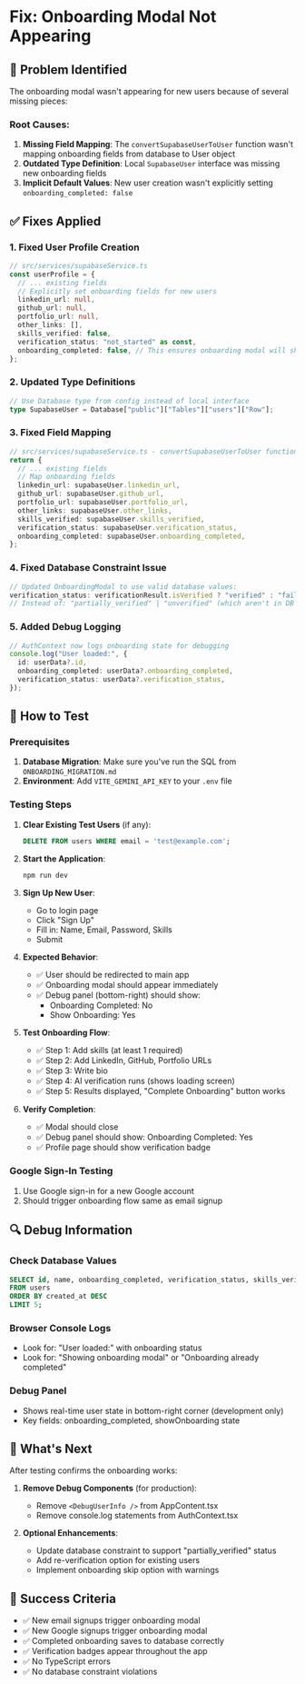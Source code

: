 # Fix: Onboarding Modal Not Appearing

## 🐛 **Problem Identified**

The onboarding modal wasn't appearing for new users because of several missing pieces:

### Root Causes:

1. **Missing Field Mapping**: The `convertSupabaseUserToUser` function wasn't mapping onboarding fields from database to User object
2. **Outdated Type Definition**: Local `SupabaseUser` interface was missing new onboarding fields
3. **Implicit Default Values**: New user creation wasn't explicitly setting `onboarding_completed: false`

## ✅ **Fixes Applied**

### 1. **Fixed User Profile Creation**

```typescript
// src/services/supabaseService.ts
const userProfile = {
  // ... existing fields
  // Explicitly set onboarding fields for new users
  linkedin_url: null,
  github_url: null,
  portfolio_url: null,
  other_links: [],
  skills_verified: false,
  verification_status: "not_started" as const,
  onboarding_completed: false, // This ensures onboarding modal will show
};
```

### 2. **Updated Type Definitions**

```typescript
// Use Database type from config instead of local interface
type SupabaseUser = Database["public"]["Tables"]["users"]["Row"];
```

### 3. **Fixed Field Mapping**

```typescript
// src/services/supabaseService.ts - convertSupabaseUserToUser function now includes:
return {
  // ... existing fields
  // Map onboarding fields
  linkedin_url: supabaseUser.linkedin_url,
  github_url: supabaseUser.github_url,
  portfolio_url: supabaseUser.portfolio_url,
  other_links: supabaseUser.other_links,
  skills_verified: supabaseUser.skills_verified,
  verification_status: supabaseUser.verification_status,
  onboarding_completed: supabaseUser.onboarding_completed,
};
```

### 4. **Fixed Database Constraint Issue**

```typescript
// Updated OnboardingModal to use valid database values:
verification_status: verificationResult.isVerified ? "verified" : "failed";
// Instead of: "partially_verified" | "unverified" (which aren't in DB constraint)
```

### 5. **Added Debug Logging**

```typescript
// AuthContext now logs onboarding state for debugging
console.log("User loaded:", {
  id: userData?.id,
  onboarding_completed: userData?.onboarding_completed,
  verification_status: userData?.verification_status,
});
```

## 🧪 **How to Test**

### **Prerequisites**

1. **Database Migration**: Make sure you've run the SQL from `ONBOARDING_MIGRATION.md`
2. **Environment**: Add `VITE_GEMINI_API_KEY` to your `.env` file

### **Testing Steps**

1. **Clear Existing Test Users** (if any):

   ```sql
   DELETE FROM users WHERE email = 'test@example.com';
   ```

2. **Start the Application**:

   ```bash
   npm run dev
   ```

3. **Sign Up New User**:

   - Go to login page
   - Click "Sign Up"
   - Fill in: Name, Email, Password, Skills
   - Submit

4. **Expected Behavior**:

   - ✅ User should be redirected to main app
   - ✅ Onboarding modal should appear immediately
   - ✅ Debug panel (bottom-right) should show:
     - Onboarding Completed: No
     - Show Onboarding: Yes

5. **Test Onboarding Flow**:

   - ✅ Step 1: Add skills (at least 1 required)
   - ✅ Step 2: Add LinkedIn, GitHub, Portfolio URLs
   - ✅ Step 3: Write bio
   - ✅ Step 4: AI verification runs (shows loading screen)
   - ✅ Step 5: Results displayed, "Complete Onboarding" button works

6. **Verify Completion**:
   - ✅ Modal should close
   - ✅ Debug panel should show: Onboarding Completed: Yes
   - ✅ Profile page should show verification badge

### **Google Sign-In Testing**

1. Use Google sign-in for a new Google account
2. Should trigger onboarding flow same as email signup

## 🔍 **Debug Information**

### **Check Database Values**

```sql
SELECT id, name, onboarding_completed, verification_status, skills_verified
FROM users
ORDER BY created_at DESC
LIMIT 5;
```

### **Browser Console Logs**

- Look for: "User loaded:" with onboarding status
- Look for: "Showing onboarding modal" or "Onboarding already completed"

### **Debug Panel**

- Shows real-time user state in bottom-right corner (development only)
- Key fields: onboarding_completed, showOnboarding state

## 🚀 **What's Next**

After testing confirms the onboarding works:

1. **Remove Debug Components** (for production):

   - Remove `<DebugUserInfo />` from AppContent.tsx
   - Remove console.log statements from AuthContext.tsx

2. **Optional Enhancements**:
   - Update database constraint to support "partially_verified" status
   - Add re-verification option for existing users
   - Implement onboarding skip option with warnings

## 🎯 **Success Criteria**

- ✅ New email signups trigger onboarding modal
- ✅ New Google signups trigger onboarding modal
- ✅ Completed onboarding saves to database correctly
- ✅ Verification badges appear throughout the app
- ✅ No TypeScript errors
- ✅ No database constraint violations
